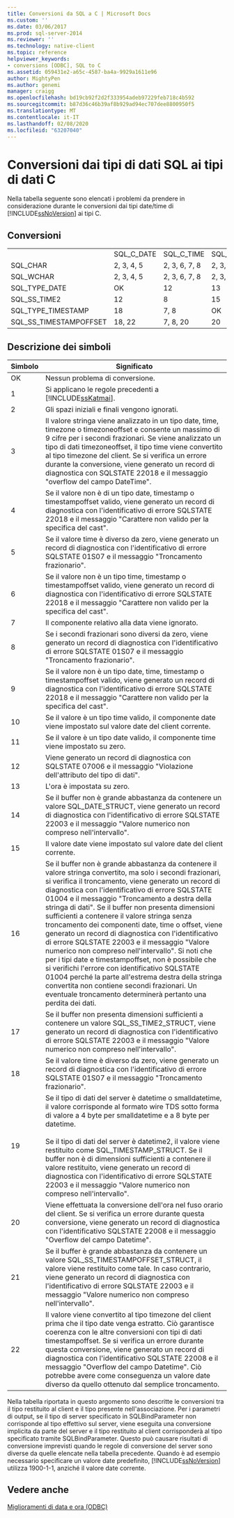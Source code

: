 ```yaml
---
title: Conversioni da SQL a C | Microsoft Docs
ms.custom: ''
ms.date: 03/06/2017
ms.prod: sql-server-2014
ms.reviewer: ''
ms.technology: native-client
ms.topic: reference
helpviewer_keywords:
- conversions [ODBC], SQL to C
ms.assetid: 059431e2-a65c-4587-ba4a-9929a1611e96
author: MightyPen
ms.author: genemi
manager: craigg
ms.openlocfilehash: bd19cb92f2d2f333954adeb97229feb718c4b592
ms.sourcegitcommit: b87d36c46b39af8b929ad94ec707dee8800950f5
ms.translationtype: MT
ms.contentlocale: it-IT
ms.lasthandoff: 02/08/2020
ms.locfileid: "63207040"
---
```

# <a name="conversions-from-sql-to-c"></a>Conversioni dai tipi di dati SQL ai tipi di dati C
  Nella tabella seguente sono elencati i problemi da prendere in considerazione durante le conversioni dai tipi date/time di [!INCLUDE[ssNoVersion](../../includes/ssnoversion-md.md)] ai tipi C.  
  
## <a name="conversions"></a>Conversioni  
  
||||||||||  
|-|-|-|-|-|-|-|-|-|  
||SQL_C_DATE|SQL_C_TIME|SQL_C_TIMESTAMP|SQL_C_SS_TIME2|SQL_C_SS_TIMESTAMPOFFSET|SQL_C_BINARY|SQL_C_CHAR|SQL_C_WCHAR|  
|SQL_CHAR|2, 3, 4, 5|2, 3, 6, 7, 8|2, 3, 9, 10, 11|2, 3, 6, 7|2, 3, 9, 10, 11|1|1|1|  
|SQL_WCHAR|2, 3, 4, 5|2, 3, 6, 7, 8|2, 3, 9, 10, 11|2, 3, 6, 7|2, 3, 9, 10, 11|1|1|1|  
|SQL_TYPE_DATE|OK|12|13|12|13, 23|14|16|16|  
|SQL_SS_TIME2|12|8|15|OK|10, 23|17|16|16|  
|SQL_TYPE_TIMESTAMP|18|7, 8|OK|7|23|19|16|16|  
|SQL_SS_TIMESTAMPOFFSET|18, 22|7, 8, 20|20|7, 20|OK|21|16|16|  
  
## <a name="key-to-symbols"></a>Descrizione dei simboli  
  
|Simbolo|Significato|  
|------------|-------------|  
|OK|Nessun problema di conversione.|  
|1|Si applicano le regole precedenti a [!INCLUDE[ssKatmai](../../includes/sskatmai-md.md)].|  
|2|Gli spazi iniziali e finali vengono ignorati.|  
|3|Il valore stringa viene analizzato in un tipo date, time, timezone o timezoneoffset e consente un massimo di 9 cifre per i secondi frazionari. Se viene analizzato un tipo di dati timezoneoffset, il tipo time viene convertito al tipo timezone del client. Se si verifica un errore durante la conversione, viene generato un record di diagnostica con SQLSTATE 22018 e il messaggio "overflow del campo DateTime".|  
|4|Se il valore non è di un tipo date, timestamp o timestampoffset valido, viene generato un record di diagnostica con l'identificativo di errore SQLSTATE 22018 e il messaggio "Carattere non valido per la specifica del cast".|  
|5|Se il valore time è diverso da zero, viene generato un record di diagnostica con l'identificativo di errore SQLSTATE 01S07 e il messaggio "Troncamento frazionario".|  
|6|Se il valore non è un tipo time, timestamp o timestampoffset valido, viene generato un record di diagnostica con l'identificativo di errore SQLSTATE 22018 e il messaggio "Carattere non valido per la specifica del cast".|  
|7|Il componente relativo alla data viene ignorato.|  
|8|Se i secondi frazionari sono diversi da zero, viene generato un record di diagnostica con l'identificativo di errore SQLSTATE 01S07 e il messaggio "Troncamento frazionario".|  
|9|Se il valore non è un tipo date, time, timestamp o timestampoffset valido, viene generato un record di diagnostica con l'identificativo di errore SQLSTATE 22018 e il messaggio "Carattere non valido per la specifica del cast".|  
|10|Se il valore è un tipo time valido, il componente date viene impostato sul valore date del client corrente.|  
|11|Se il valore è un tipo date valido, il componente time viene impostato su zero.|  
|12|Viene generato un record di diagnostica con SQLSTATE 07006 e il messaggio "Violazione dell'attributo del tipo di dati".|  
|13|L'ora è impostata su zero.|  
|14|Se il buffer non è grande abbastanza da contenere un valore SQL_DATE_STRUCT, viene generato un record di diagnostica con l'identificativo di errore SQLSTATE 22003 e il messaggio "Valore numerico non compreso nell'intervallo".|  
|15|Il valore date viene impostato sul valore date del client corrente.|  
|16|Se il buffer non è grande abbastanza da contenere il valore stringa convertito, ma solo i secondi frazionari, si verifica il troncamento, viene generato un record di diagnostica con l'identificativo di errore SQLSTATE 01004 e il messaggio "Troncamento a destra della stringa di dati". Se il buffer non presenta dimensioni sufficienti a contenere il valore stringa senza troncamento dei componenti date, time o offset, viene generato un record di diagnostica con l'identificativo di errore SQLSTATE 22003 e il messaggio "Valore numerico non compreso nell'intervallo". Si noti che per i tipi date e timestampoffset, non è possibile che si verifichi l'errore con identificativo SQLSTATE 01004 perché la parte all'estrema destra della stringa convertita non contiene secondi frazionari. Un eventuale troncamento determinerà pertanto una perdita dei dati.|  
|17|Se il buffer non presenta dimensioni sufficienti a contenere un valore SQL_SS_TIME2_STRUCT, viene generato un record di diagnostica con l'identificativo di errore SQLSTATE 22003 e il messaggio "Valore numerico non compreso nell'intervallo".|  
|18|Se il valore time è diverso da zero, viene generato un record di diagnostica con l'identificativo di errore SQLSTATE 01S07 e il messaggio "Troncamento frazionario".|  
|19|Se il tipo di dati del server è datetime o smalldatetime, il valore corrisponde al formato wire TDS sotto forma di valore a 4 byte per smalldatetime e a 8 byte per datetime.<br /><br /> Se il tipo di dati del server è datetime2, il valore viene restituito come SQL_TIMESTAMP_STRUCT. Se il buffer non è di dimensioni sufficienti a contenere il valore restituito, viene generato un record di diagnostica con l'identificativo di errore SQLSTATE 22003 e il messaggio "Valore numerico non compreso nell'intervallo".|  
|20|Viene effettuata la conversione dell'ora nel fuso orario del client. Se si verifica un errore durante questa conversione, viene generato un record di diagnostica con l'identificativo SQLSTATE 22008 e il messaggio "Overflow del campo Datetime".|  
|21|Se il buffer è grande abbastanza da contenere un valore SQL_SS_TIMESTAMPOFFSET_STRUCT, il valore viene restituito come tale. In caso contrario, viene generato un record di diagnostica con l'identificativo di errore SQLSTATE 22003 e il messaggio "Valore numerico non compreso nell'intervallo".|  
|22|Il valore viene convertito al tipo timezone del client prima che il tipo date venga estratto. Ciò garantisce coerenza con le altre conversioni con tipi di dati timestampoffset. Se si verifica un errore durante questa conversione, viene generato un record di diagnostica con l'identificativo SQLSTATE 22008 e il messaggio "Overflow del campo Datetime". Ciò potrebbe avere come conseguenza un valore date diverso da quello ottenuto dal semplice troncamento.|  
  
 Nella tabella riportata in questo argomento sono descritte le conversioni tra il tipo restituito al client e il tipo presente nell'associazione. Per i parametri di output, se il tipo di server specificato in SQLBindParameter non corrisponde al tipo effettivo sul server, viene eseguita una conversione implicita da parte del server e il tipo restituito al client corrisponderà al tipo specificato tramite SQLBindParameter. Questo può causare risultati di conversione imprevisti quando le regole di conversione del server sono diverse da quelle elencate nella tabella precedente. Quando è ad esempio necessario specificare un valore date predefinito, [!INCLUDE[ssNoVersion](../../includes/ssnoversion-md.md)] utilizza 1900-1-1, anziché il valore date corrente.  
  
## <a name="see-also"></a>Vedere anche  
 [Miglioramenti di data e ora &#40;ODBC&#41;](date-and-time-improvements-odbc.md)  
  
  
